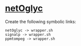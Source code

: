 # [netOglyc](https://hpc.nih.gov/apps/netOglyc.html)

Create the following symbolic links:
```
netOglyc -> wrapper.sh
signalp -> wrapper.sh
ppmtompeg -> wrapper.sh
```
